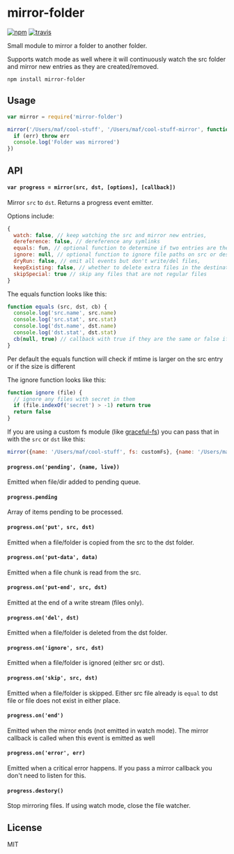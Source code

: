 # mirror-folder

[![npm][npm-image]][npm-url]
[![travis][travis-image]][travis-url]

Small module to mirror a folder to another folder.

Supports watch mode as well where it will continuously watch the src folder and mirror new entries as they are created/removed.

```
npm install mirror-folder
```

## Usage

``` js
var mirror = require('mirror-folder')

mirror('/Users/maf/cool-stuff', '/Users/maf/cool-stuff-mirror', function (err) {
  if (err) throw err
  console.log('Folder was mirrored')
})
```

## API

#### `var progress = mirror(src, dst, [options], [callback])`

Mirror `src` to `dst`. Returns a progress event emitter.

Options include:

``` js
{
  watch: false, // keep watching the src and mirror new entries,
  dereference: false, // dereference any symlinks
  equals: fun, // optional function to determine if two entries are the same, see below
  ignore: null, // optional function to ignore file paths on src or dest
  dryRun: false, // emit all events but don't write/del files,
  keepExisting: false, // whether to delete extra files in the destination that are not present in the source
  skipSpecial: true // skip any files that are not regular files
}
```

The equals function looks like this:

``` js
function equals (src, dst, cb) {
  console.log('src.name', src.name)
  console.log('src.stat', src.stat)
  console.log('dst.name', dst.name)
  console.log('dst.stat', dst.stat)
  cb(null, true) // callback with true if they are the same or false if not
}
```

Per default the equals function will check if mtime is larger on the src entry or if the size is different

The ignore function looks like this:

``` js
function ignore (file) {
  // ignore any files with secret in them
  if (file.indexOf('secret') > -1) return true
  return false
}
```

If you are using a custom fs module (like [graceful-fs](https://github.com/isaacs/node-graceful-fs)) you can pass that in
with the `src` or `dst` like this:

``` js
mirror({name: '/Users/maf/cool-stuff', fs: customFs}, {name: '/Users/maf/cool-stuff-mirror', fs: anotherFs})
```

#### `progress.on('pending', {name, live})`

Emitted when file/dir added to pending queue.

#### `progress.pending`

Array of items pending to be processed.

#### `progress.on('put', src, dst)`

Emitted when a file/folder is copied from the src to the dst folder.

#### `progress.on('put-data', data)`

Emitted when a file chunk is read from the src.

#### `progress.on('put-end', src, dst)`

Emitted at the end of a write stream (files only).

#### `progress.on('del', dst)`

Emitted when a file/folder is deleted from the dst folder.

#### `progress.on('ignore', src, dst)`

Emitted when a file/folder is ignored (either src or dst).

#### `progress.on('skip', src, dst)`

Emitted when a file/folder is skipped. Either src file already is `equal` to dst file or file does not exist in either place.

#### `progress.on('end')`

Emitted when the mirror ends (not emitted in watch mode). The mirror callback is called when this event is emitted as well

#### `progress.on('error', err)`

Emitted when a critical error happens. If you pass a mirror callback you don't need to listen for this.

#### `progress.destory()`

Stop mirroring files. If using watch mode, close the file watcher.

## License

MIT

[npm-image]: https://img.shields.io/npm/v/mirror-folder.svg?style=flat-square
[npm-url]: https://www.npmjs.com/package/mirror-folder
[travis-image]: https://img.shields.io/travis/mafintosh/mirror-folder.svg?style=flat-square
[travis-url]: https://travis-ci.org/mafintosh/mirror-folder
